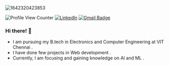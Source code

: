 ![1642320423853](https://user-images.githubusercontent.com/48784001/203785020-2b4826c1-7ddb-4de8-b65b-ebf6e04c5290.jpeg)

![Profile View Counter](https://komarev.com/ghpvc/?username=LEELAKARTHIKEYAN)
[![Linkedln](https://img.shields.io/badge/LinkedIn-0077B5?style=flat-square&logo=linkedin&logoColor=white)](https://www.linkedin.com/in/leela-karthikeyan-8605091b9/)
[![Gmail Badge](https://img.shields.io/badge/-Gmail-c14438?style=flat-square&logo=Gmail&logoColor=white&link=mailto:leelakarthikeyan13@gmail.com)](mailto:leelakarthikeyan13@gmail.com)

### Hi there! 👋

+ I am pursuing my B.tech in Electronics and Computer Engineering at VIT Chennai .
+ I have done few projects in Web development .
+ Currently, I am focusing and gaining knowledge on AI and ML .

